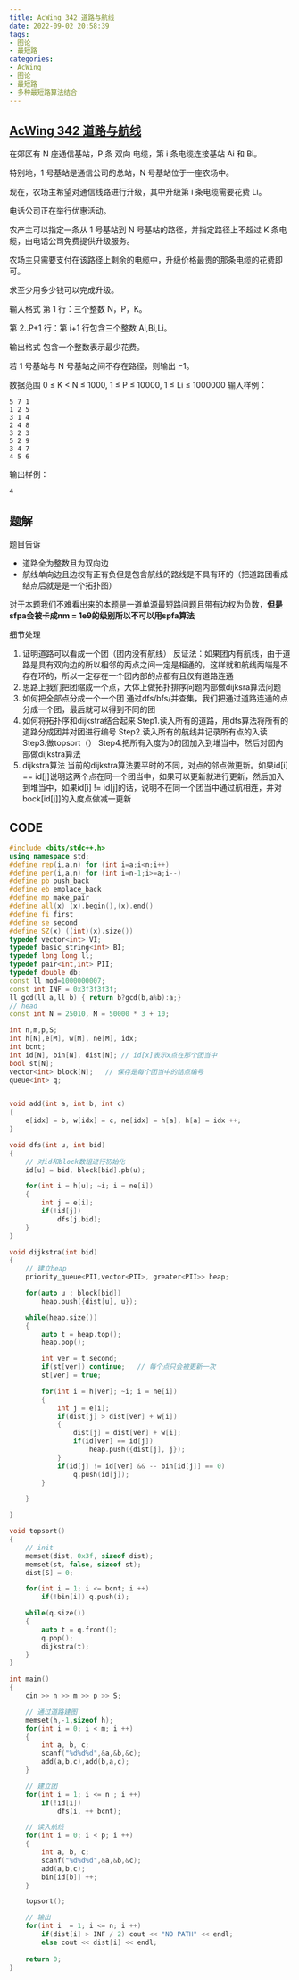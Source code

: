 ```yaml
---
title: AcWing 342 道路与航线
date: 2022-09-02 20:58:39
tags:
- 图论
- 最短路
categories:
- AcWing
- 图论
- 最短路
- 多种最短路算法结合
---
```


## [AcWing 342 道路与航线](https://www.acwing.com/problem/content/342/)

在郊区有 N 座通信基站，P 条 双向 电缆，第 i 条电缆连接基站 Ai 和 Bi。

特别地，1 号基站是通信公司的总站，N 号基站位于一座农场中。

现在，农场主希望对通信线路进行升级，其中升级第 i 条电缆需要花费 Li。

电话公司正在举行优惠活动。

农产主可以指定一条从 1 号基站到 N 号基站的路径，并指定路径上不超过 K 条电缆，由电话公司免费提供升级服务。

农场主只需要支付在该路径上剩余的电缆中，升级价格最贵的那条电缆的花费即可。

求至少用多少钱可以完成升级。

输入格式
第 1 行：三个整数 N，P，K。

第 2..P+1 行：第 i+1 行包含三个整数 Ai,Bi,Li。

输出格式
包含一个整数表示最少花费。

若 1 号基站与 N 号基站之间不存在路径，则输出 −1。

数据范围
0 ≤ K < N ≤ 1000,
1 ≤ P ≤ 10000,
1 ≤ Li ≤ 1000000
输入样例：
```
5 7 1
1 2 5
3 1 4
2 4 8
3 2 3
5 2 9
3 4 7
4 5 6
```
输出样例：
```
4
```

## 题解
题目告诉
* 道路全为整数且为双向边
* 航线单向边且边权有正有负但是包含航线的路线是不具有环的（把道路团看成结点后就是是一个拓扑图）

对于本题我们不难看出来的本题是一道单源最短路问题且带有边权为负数，**但是sfpa会被卡成nm = 1e9的级别所以不可以用spfa算法**

细节处理
1. 证明道路可以看成一个团（团内没有航线）
 反证法：如果团内有航线，由于道路是具有双向边的所以相邻的两点之间一定是相通的，这样就和航线两端是不存在环的，所以一定存在一个团内部的点都有且仅有道路连通
2. 思路上我们把团缩成一个点，大体上做拓扑排序问题内部做dijksra算法问题
3. 如何把全部点分成一个一个团
 通过dfs/bfs/并查集，我们把通过道路连通的点分成一个团，最后就可以得到不同的团
4. 如何将拓扑序和dijkstra结合起来
 Step1.读入所有的道路，用dfs算法将所有的道路分成团并对团进行编号
 Step2.读入所有的航线并记录所有点的入读
 Step3.做topsort（）
 Step4.把所有入度为0的团加入到堆当中，然后对团内部做dijkstra算法
5. dijkstra算法
 当前的dijkstra算法要平时的不同，对点的邻点做更新。如果id[i] == id[j]说明这两个点在同一个团当中，如果可以更新就进行更新，然后加入到堆当中，如果id[i] != id[j]的话，说明不在同一个团当中通过航相连，并对bock[id[j]]的入度点做减一更新


## CODE
```C++
#include <bits/stdc++.h>
using namespace std;
#define rep(i,a,n) for (int i=a;i<n;i++)
#define per(i,a,n) for (int i=n-1;i>=a;i--)
#define pb push_back
#define eb emplace_back
#define mp make_pair
#define all(x) (x).begin(),(x).end()
#define fi first
#define se second
#define SZ(x) ((int)(x).size())
typedef vector<int> VI;
typedef basic_string<int> BI;
typedef long long ll;
typedef pair<int,int> PII;
typedef double db;
const ll mod=1000000007;
const int INF = 0x3f3f3f3f;
ll gcd(ll a,ll b) { return b?gcd(b,a%b):a;}
// head
const int N = 25010, M = 50000 * 3 + 10;

int n,m,p,S;
int h[N],e[M], w[M], ne[M], idx;
int bcnt;
int id[N], bin[N], dist[N]; // id[x]表示x点在那个团当中 
bool st[N];
vector<int> block[N];   // 保存是每个团当中的结点编号
queue<int> q;


void add(int a, int b, int c)
{
    e[idx] = b, w[idx] = c, ne[idx] = h[a], h[a] = idx ++;
}

void dfs(int u, int bid)
{
    // 对id和block数组进行初始化
    id[u] = bid, block[bid].pb(u);

    for(int i = h[u]; ~i; i = ne[i])
    {
        int j = e[i];
        if(!id[j])
            dfs(j,bid);
    }
}

void dijkstra(int bid)
{
    // 建立heap
    priority_queue<PII,vector<PII>, greater<PII>> heap;

    for(auto u : block[bid])
        heap.push({dist[u], u});

    while(heap.size())
    {
        auto t = heap.top();
        heap.pop();

        int ver = t.second;
        if(st[ver]) continue;   // 每个点只会被更新一次 
        st[ver] = true;

        for(int i = h[ver]; ~i; i = ne[i])
        {
            int j = e[i];
            if(dist[j] > dist[ver] + w[i])
            {
                dist[j] = dist[ver] + w[i];
                if(id[ver] == id[j])
                    heap.push({dist[j], j});
            }
            if(id[j] != id[ver] && -- bin[id[j]] == 0)
                q.push(id[j]);
        }

    }

}

void topsort()
{
    // init
    memset(dist, 0x3f, sizeof dist);
    memset(st, false, sizeof st);
    dist[S] = 0;

    for(int i = 1; i <= bcnt; i ++)
        if(!bin[i]) q.push(i);

    while(q.size())
    {
        auto t = q.front();
        q.pop();
        dijkstra(t);
    }
}

int main()
{
    cin >> n >> m >> p >> S;

    // 通过道路建图
    memset(h,-1,sizeof h);
    for(int i = 0; i < m; i ++)
    {
        int a, b, c;
        scanf("%d%d%d",&a,&b,&c);
        add(a,b,c),add(b,a,c);
    }

    // 建立团
    for(int i = 1; i <= n ; i ++)
        if(!id[i])
            dfs(i, ++ bcnt);

    // 读入航线 
    for(int i = 0; i < p; i ++)
    {
        int a, b, c;
        scanf("%d%d%d",&a,&b,&c);
        add(a,b,c);
        bin[id[b]] ++;
    }

    topsort();

    // 输出
    for(int i  = 1; i <= n; i ++)
        if(dist[i] > INF / 2) cout << "NO PATH" << endl;
        else cout << dist[i] << endl;
    
    return 0;
}
```
  

